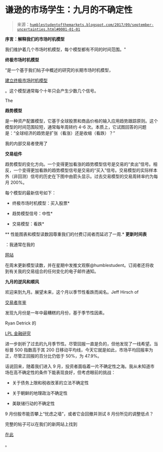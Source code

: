 <!--yml

类别：未分类

日期：2024-05-18 02:49:40

-->

# 谦逊的市场学生：九月的不确定性

> 来源：[`humblestudentofthemarkets.blogspot.com/2017/09/september-uncertainties.html#0001-01-01`](https://humblestudentofthemarkets.blogspot.com/2017/09/september-uncertainties.html#0001-01-01)

**序言：解释我们的市场时机模型**

我们维护着几个市场时机模型，每个模型都有不同的时间范围。"

**终极市场时机模型**

“是一个基于我们帖子中概述的研究的长期市场时机模型，

[建立终极市场时机模型](https://humblestudentofthemarkets.com/2016/01/26/building-the-ultimate-market-timing-model/)

。这个模型通常每个十年只会产生少数几个信号。

The

**趋势模型**

是一种资产配置模型，它基于全球股票和商品价格的输入应用趋势跟踪原则。这个模型的时间范围较短，通常每年周转约 4-6 次。本质上，它试图回答的问题是：“全球经济的趋势是扩张（看涨）还是收缩（看跌）？”

我的内部交易者使用了

**交易组件**

趋势模型的变化方向。一个变得更加看涨的趋势模型信号是交易的“卖出”信号。相反，一个变得更加看跌的趋势模型信号是交易的“买入”信号。交易模型的实际样本外（非回测）信号的历史在下图中由箭头显示。过去交易模型的交易周转率约为每月 200%。

每个模型的最新信号如下：

+   终极市场时机模型：买入股票*

+   趋势模型信号：中性*

+   交易模型：看跌*

** 性能图表和模型读数因尊重我们的付费订阅者而延迟了一周.* **更新时间表**

：我通常在我的

[网站](https://humblestudentofthemarkets.com/)

在周末更新模型读数，并在星期中发推文观察@humblestudent。订阅者还将收到有关我的交易组合的任何变化的电子邮件通知。

**九月的逆风和顺风**

欢迎来到九月。展望未来，这个月以季节性看跌而闻名。Jeff Hirsch of

[交易者年鉴](http://jeffhirsch.tumblr.com/post/164571206193/september-worst-month-of-the-year)

发现九月份是一年中最糟糕的月份，基于季节性因素。

Ryan Detrick 的

[LPL 金融研究](https://lplresearch.com/2017/08/31/everything-you-wanted-to-know-about-september-but-were-afraid-to-ask/)

进一步剖析了过去的九月季节性。尽管回报一直是负的，但他发现了一线希望。当标普 500 指数高于其 200 日移动平均线，今天它就是如此，市场平均回报率为正，尽管正回报的百分比仍低于 50%，为 47.9%。

话说回来，随着我们进入 9 月，投资者面临着一片不确定性之海。我从未知道市场在高不确定性的条件下能表现良好，但考虑眼前的挑战：

+   关于债务上限和税收改革的立法不确定性

+   关于朝鲜的地理政治不确定性

+   美联储行动的不确定性

9 月份股市能否攀上“忧虑之墙”，或者它会回撤并测试 8 月份所见的调整低点？

完整的帖子可以在我们的新网站上找到

[在此](https://humblestudentofthemarkets.com/2017/09/03/september-uncertainties/)

。
